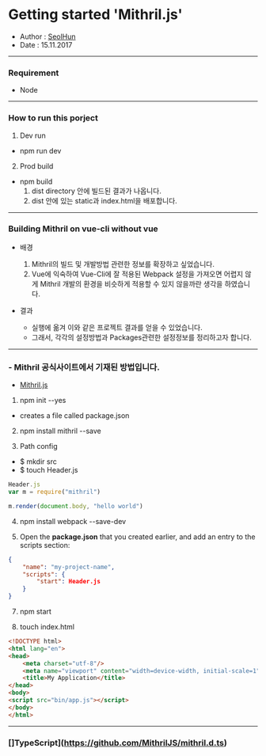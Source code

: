 # Getting started 'Mithril.js'
- Author : [SeolHun](https://github.com/SeolHun)
- Date : 15.11.2017
---
### Requirement
- Node

---
### How to run this porject
1. Dev run
- npm run dev

2. Prod build
- npm build
	1. dist directory 안에 빌드된 결과가 나옵니다.
	2. dist 안에 있는 static과 index.html을 배포합니다.

---
### Building Mithril on vue-cli without vue
- 배경
  1. Mithril의 빌드 및 개발방법 관련한 정보를 확장하고 싶었습니다.
  2. Vue에 익숙하여 Vue-Cli에 잘 적용된 Webpack 설정을 가져오면 어렵지 않게 Mithril 개발의 환경을 비슷하게 적용할 수 있지 않을까란 생각을 하였습니다.
  
- 결과
	- 실행에 옮겨 이와 같은 프로젝트 결과를 얻을 수 있었습니다.
	- 그래서, 각각의 설정방법과 Packages관련한 설정정보를 정리하고자 합니다.

---
### - Mithril 공식사이트에서 기재된 방법입니다.
- [Mithril.js](https://mithril.js.org/installation.html)
1. npm init --yes
- creates a file called package.json

2. npm install mithril --save

3. Path config
- $ mkdir src
- $ touch Header.js
```javascript
Header.js
var m = require("mithril")

m.render(document.body, "hello world")
```
4. npm install webpack --save-dev

5. Open the **package.json** that you created earlier, and add an entry to the scripts section:
```json
{
    "name": "my-project-name",
    "scripts": {
        "start": Header.js
    }
}
```

7. npm start

8. touch index.html
```html
<!DOCTYPE html>
<html lang="en">
<head>
    <meta charset="utf-8"/>
    <meta name="viewport" content="width=device-width, initial-scale=1"/>
    <title>My Application</title>
</head>
<body>
<script src="bin/app.js"></script>
</body>
</html>
```

---
### []TypeScript](https://github.com/MithrilJS/mithril.d.ts)

